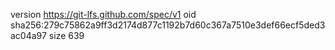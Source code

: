 version https://git-lfs.github.com/spec/v1
oid sha256:279c75862a9ff3d2174d877c1192b7d60c367a7510e3def66ecf5ded3ac04a97
size 639
